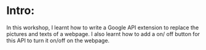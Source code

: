 # Intro:

In this workshop, I learnt how to write a Google API extension to replace the pictures and texts of a webpage. I also learnt how to add a on/ off button for this API to turn it on/off on the webpage.
